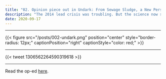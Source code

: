 ```yaml
---
title: "02. Opinion piece out in Undark: From Sewage Sludge, a New Perspective on the Flint Water Crisis"
description: "The 2014 lead crisis was troubling. But the science now suggests that other cities — and even Flint — have seen worse."
date: 2020-09-17
---
```


------

{{< figure src="/posts/002-undark.png" position="center" style="border-radius: 12px;" captionPosition="right" captionStyle="color: red;" >}}

------

{{< tweet 1306562264590319618 >}}

------
Read the op-ed [here](https://undark.org/2020/09/17/flint-water-crisis-sewage/).
